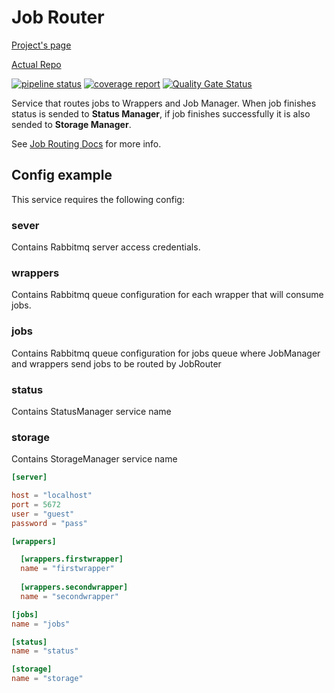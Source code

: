 # Job Router

[Project's page](https://musicmanager.gitpages.windmaker.net/Job-Router)

[Actual Repo](https://git.windmaker.net/musicmanager/Job-Router)

 [![pipeline status](https://git.windmaker.net/musicmanager/Job-Router/badges/master/pipeline.svg)](https://git.windmaker.net/musicmanager/Job-Router/-/commits/master) [![coverage report](https://git.windmaker.net/musicmanager/Job-Router/badges/master/coverage.svg)](https://git.windmaker.net/musicmanager/Job-Router/-/commits/master) [![Quality Gate Status](https://sonarqube.windmaker.net/api/project_badges/measure?project=music-manager-job-router&metric=alert_status)](https://sonarqube.windmaker.net/dashboard?id=music-manager-job-router)

Service that routes jobs to Wrappers and Job Manager. When job finishes status is sended to **Status Manager**, if job finishes successfully it is also sended to **Storage Manager**.

See [Job Routing Docs](https://musicmanager.gitpages.windmaker.net/Music-Manager-Docs/job-routing/) for more info.

## Config example

This service requires the following config:

### sever
Contains Rabbitmq server access credentials.

### wrappers
Contains Rabbitmq queue configuration for each wrapper that will consume jobs.

### jobs
Contains Rabbitmq queue configuration for jobs queue where JobManager and wrappers send jobs to be routed by JobRouter

### status
Contains StatusManager service name

### storage
Contains StorageManager service name

```toml
[server]

host = "localhost"
port = 5672
user = "guest"
password = "pass"

[wrappers]

  [wrappers.firstwrapper]
  name = "firstwrapper"
  
  [wrappers.secondwrapper]
  name = "secondwrapper"

[jobs]
name = "jobs"

[status]
name = "status"

[storage]
name = "storage"
```
